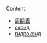 <!--
上标：º ¹ ² ³ ⁴⁵ ⁶ ⁷ ⁸ ⁹ ⁺ ⁻ ⁼ ⁽ ⁾ ⁿ ′ ½
下标：₀ ₁ ₂ ₃ ₄ ₅ ₆ ₇ ₈ ₉ ₊ ₋ ₌ ₍ ₎
-->

Content

- [周期表](周期表.md) 
- [оксид](оксид.md) 
- [гидроксид](гидроксид.md)